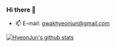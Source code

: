### Hi there 👋

- 📫 E-mail: gwakhyeonjun@gmail.com

[![HyeonJun's github stats](https://github-readme-stats.vercel.app/api?username=znakwkd30)](https://github.com/anuraghazra/github-readme-stats)
<!--
**znakwkd30/znakwkd30** is a ✨ _special_ ✨ repository because its `README.md` (this file) appears on your GitHub profile.

Here are some ideas to get you started:

- 🔭 I’m currently working on ...
- 🌱 I’m currently learning ...
- 👯 I’m looking to collaborate on ...
- 🤔 I’m looking for help with ...
- 💬 Ask me about ...
- 📫 How to reach me: ...
- 😄 Pronouns: ...
- ⚡ Fun fact: ...
-->
